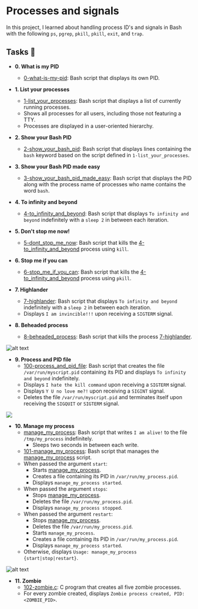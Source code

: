 # Processes and signals

In this project, I learned about handling process ID's and signals in Bash with the following `ps`, `pgrep`, `pkill`, `pkill`, `exit`, and `trap`.

## Tasks :page_with_curl:

- **0. What is my PID**

  - [0-what-is-my-pid](./0-what-is-my-pid): Bash script that displays its own PID.

- **1. List your processes**

  - [1-list_your_processes](./1-list_your_processes): Bash script that displays a list of currently running processes.
  - Shows all processes for all users, including those not featuring a TTY.
  - Processes are displayed in a user-oriented hierarchy.

- **2. Show your Bash PID**

  - [2-show_your_bash_pid](./2-show_your_bash_pid): Bash script that displays lines containing the `bash` keyword based on the script defined in `1-list_your_processes`.

- **3. Show your Bash PID made easy**

  - [3-show_your_bash_pid_made_easy](./3-show_your_bash_pid_made_easy): Bash script that displays the PID along with the process name of processes who name contains the word `bash`.

- **4. To infinity and beyond**

  - [4-to_infinity_and_beyond](./4-to_infinity_and_beyond): Bash script that displays `To infinity and beyond` indefinitely with a `sleep 2` in between each iteration.

- **5. Don't stop me now!**

  - [5-dont_stop_me_now](./5-dont_stop_me_now): Bash script that kills the [4-to_infinity_and_beyond](./4-to_infinity_and_beyond) process using `kill`.

- **6. Stop me if you can**

  - [6-stop_me_if_you_can](./6-stop_me_if_you_can): Bash script that kills the [4-to_infinity_and_beyond](./4-to_infinity_and_beyond) process using `pkill`.

- **7. Highlander**

  - [7-highlander](./7-highlander): Bash script that displays `To infinity and beyond` indefinitely with a `sleep 2` in between each iteration.
  - Displays `I am invincible!!!` upon receiving a `SIGTERM` signal.

- **8. Beheaded process**
  - [8-beheaded_process](./8-beheaded_process): Bash script that kills the process [7-highlander](./7-highlander).

![alt text](https://s3.amazonaws.com/alx-intranet.hbtn.io/uploads/medias/2020/9/d8ecfe9109334898b9540ffd20cf64d1c06f0c09.jpg?X-Amz-Algorithm=AWS4-HMAC-SHA256&X-Amz-Credential=AKIARDDGGGOUSBVO6H7D%2F20220722%2Fus-east-1%2Fs3%2Faws4_request&X-Amz-Date=20220722T101619Z&X-Amz-Expires=86400&X-Amz-SignedHeaders=host&X-Amz-Signature=8831f4931db87fcebcbad63936313cf1ea4a070d0d73bc8ba8531a85eb862046)

- **9. Process and PID file**
  - [100-process_and_pid_file](./100-process_and_pid_file): Bash script that creates the file `/var/run/myscript.pid` containing its PID and displays `To infinity and beyond` indefinitely.
  - Displays `I hate the kill command` upon receiving a `SIGTERM` signal.
  - Displays `Y U no love me?!` upon receiving a `SIGINT` signal.
  - Deletes the file `/var/run/myscript.pid` and terminates itself upon receiving the `SIGQUIT` or `SIGTERM` signal.

![](https://s3.amazonaws.com/alx-intranet.hbtn.io/uploads/medias/2020/9/37975393ead381f4d27f268f7337c6d3013b4991.jpg?X-Amz-Algorithm=AWS4-HMAC-SHA256&X-Amz-Credential=AKIARDDGGGOUSBVO6H7D%2F20220722%2Fus-east-1%2Fs3%2Faws4_request&X-Amz-Date=20220722T101619Z&X-Amz-Expires=86400&X-Amz-SignedHeaders=host&X-Amz-Signature=ad4edea7cdd7ecaaa7ab06f0cb40c5b269a1c2777a349c54587445b68ff1c304)

- **10. Manage my process**
  - [manage_my_process](./manage_my_process): Bash script that writes `I am alive!` to the file `/tmp/my_process` indefinitely.
    - Sleeps two seconds in between each write.
  - [101-manage_my_process](./101-manage_my_process): Bash script that manages the [manage_my_process](./manage_my_process) script.
  - When passed the argument `start`:
    - Starts [manage_my_process](./manage_my_process).
    - Creates a file containing its PID in `/var/run/my_process.pid`.
    - Displays `manage_my_process started`.
  - When passed the argument `stops`:
    - Stops [manage_my_process](./manage_my_process).
    - Deletes the file `/var/run/my_process.pid`.
    - Displays `manage_my_process stopped`.
  - When passed the argument `restart`:
    - Stops [manage_my_process](./manage_my_process).
    - Deletes the file `/var/run/my_process.pid`.
    - Starts `manage_my_process`.
    - Creates a file containing its PID in `/var/run/my_process.pid`.
    - Displays `manage_my_process started`.
  - Otherwise, displays `Usage: manage_my_process {start|stop|restart}`.

![alt text](https://s3.amazonaws.com/intranet-projects-files/holbertonschool-sysadmin_devops/255/C6mO7b3.jpg)

- **11. Zombie**
  - [102-zombie.c](./102-zombie.c): C program that creates all five zombie processes.
  - For every zombie created, displays `Zombie process created, PID: <ZOMBIE_PID>`.

